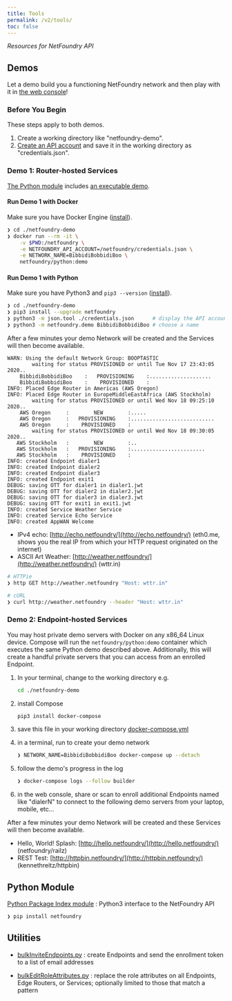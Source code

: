 ```yaml
---
title: Tools
permalink: /v2/tools/
toc: false
---
```


*Resources for NetFoundry API*

## Demos

Let a demo build you a functioning NetFoundry network and then play with it in [the web console](https://nfconsole.io/login)!

### Before You Begin

These steps apply to both demos.

1. Create a working directory like "netfoundry-demo".
1. [Create an API account](/v2/guides/authentication/#get-an-api-account) and save it in the working directory as "credentials.json".

### Demo 1: Router-hosted Services

[The Python module](https://pypi.org/project/netfoundry/) includes [an executable demo](https://bitbucket.org/netfoundry/python-netfoundry/src/develop/netfoundry/demo.py).

#### Run Demo 1 with Docker

Make sure you have Docker Engine ([install](https://docs.docker.com/engine/install/)).

```bash
❯ cd ./netfoundry-demo
❯ docker run --rm -it \
    -v $PWD:/netfoundry \
    -e NETFOUNDRY_API_ACCOUNT=/netfoundry/credentials.json \
    -e NETWORK_NAME=BibbidiBobbidiBoo \
    netfoundry/python:demo
```

#### Run Demo 1 with Python

Make sure you have Python3 and `pip3 --version` ([install](https://pip.pypa.io/en/stable/installing/)).

```bash
❯ cd ./netfoundry-demo
❯ pip3 install --upgrade netfoundry
❯ python3 -m json.tool ./credentials.json      # display the API account credentials
❯ python3 -m netfoundry.demo BibbidiBobbidiBoo # choose a name
```

After a few minutes your demo Network will be created and the Services will then become available.

```
WARN: Using the default Network Group: BOOPTASTIC
        waiting for status PROVISIONED or until Tue Nov 17 23:43:05 2020..
    BibbidiBobbidiBoo    :   PROVISIONING    :....................
    BibbidiBobbidiBoo    :    PROVISIONED    :
INFO: Placed Edge Router in Americas (AWS Oregon)                                                                                                            
INFO: Placed Edge Router in EuropeMiddleEastAfrica (AWS Stockholm)                                                                                           
        waiting for status PROVISIONED or until Wed Nov 18 09:25:10 2020..                                                                                   
    AWS Oregon     :        NEW        :.....                                 
    AWS Oregon     :   PROVISIONING    :...........................                                                                                          
    AWS Oregon     :    PROVISIONED    :                                      
        waiting for status PROVISIONED or until Wed Nov 18 09:30:05 2020..                                                                                   
   AWS Stockholm   :        NEW        :..                                                                                                                   
   AWS Stockholm   :   PROVISIONING    :........................                                                                                             
   AWS Stockholm   :    PROVISIONED    :                                      
INFO: created Endpoint dialer1
INFO: created Endpoint dialer2
INFO: created Endpoint dialer3
INFO: created Endpoint exit1
DEBUG: saving OTT for dialer1 in dialer1.jwt
DEBUG: saving OTT for dialer2 in dialer2.jwt
DEBUG: saving OTT for dialer3 in dialer3.jwt
DEBUG: saving OTT for exit1 in exit1.jwt
INFO: created Service Weather Service
INFO: created Service Echo Service
INFO: created AppWAN Welcome
```

* IPv4 echo: [http://echo.netfoundry/](http://echo.netfoundry/) (eth0.me, shows you the real IP from which your HTTP request originated on the internet)
* ASCII Art Weather: [http://weather.netfoundry/](http://weather.netfoundry/) (wttr.in)

```bash
# HTTPie
❯ http GET http://weather.netfoundry "Host: wttr.in"
```

```bash
# cURL
❯ curl http://weather.netfoundry --header "Host: wttr.in"
```

### Demo 2: Endpoint-hosted Services

You may host private demo servers with Docker on any x86_64 Linux device. Compose will run the `netfoundry/python:demo` container which executes the same Python demo described above. Additionally, this will create a handful private servers that you can access from an enrolled Endpoint.

1. In your terminal, change to the working directory e.g. 

    ```bash
    cd ./netfoundry-demo
    ```

1. install Compose

    ```bash
    pip3 install docker-compose
    ```

1. save this file in your working directory [docker-compose.yml](https://github.com/netfoundry/developer-tools/blob/master/Docker/docker-compose.yml)
1. in a terminal, run to create your demo network

    ```bash
    ❯ NETWORK_NAME=BibbidiBobbidiBoo docker-compose up --detach
    ```

1. follow the demo's progress in the log

    ```bash
    ❯ docker-compose logs --follow builder
    ```

1. in the web console, share or scan to enroll additional Endpoints named like "dialerN" to connect to the following demo servers from your laptop, mobile, etc...

After a few minutes your demo Network will be created and these Services will then become available.

* Hello, World! Splash: [http://hello.netfoundry/](http://hello.netfoundry/) (netfoundry/railz)
* REST Test: [http://httpbin.netfoundry/](http://httpbin.netfoundry/) (kennethreitz/httpbin)

## Python Module

[Python Package Index module](https://pypi.org/project/netfoundry/)
: Python3 interface to the NetFoundry API

```bash
❯ pip install netfoundry
```

## Utilities

* [bulkInviteEndpoints.py](https://github.com/netfoundry/developer-tools/blob/master/bulkInviteEndpoints.py)
: create Endpoints and send the enrollment token to a list of email addresses

* [bulkEditRoleAttributes.py](https://github.com/netfoundry/developer-tools/blob/master/bulkEditRoleAttributes.py)
: replace the role attributes on all Endpoints, Edge Routers, or Services; optionally limited to those that match a pattern
